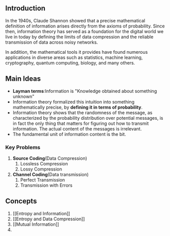 ## Introduction

In the 1940s, Claude Shannon showed that a precise mathematical definition of information arises directly from the axioms of probability. Since then, information theory has served as a foundation for the digital world we live in today by defining the limits of data compression and the reliable transmission of data across noisy networks. 

In addition, the mathematical tools it provides have
found numerous applications in diverse areas such as statistics, machine learning, cryptography, quantum computing, biology, and many others.

## Main Ideas
- **Layman terms**:Information is "Knowledge obtained about something unknown" 
- Information theory formalized this intuition into something mathematically precise, by **defining it in terms of probability**.
- Information theory shows that the randomness of the message, as characterized by the probability distribution over potential messages, is in fact the only thing that matters for figuring out how to transmit information. The actual content of the messages is irrelevant. 
- The fundamental unit of information content is the bit.

### Key Problems 
1. **Source Coding**(Data Compression)
	1. Lossless Compression
	2. Lossy Compression
2. **Channel Coding**(Data transmission) 
	1. Perfect Transmission
	2. Transmission with Errors

## Concepts
1. [[Entropy and Information]]
2. [[Entropy and Data Compression]]
3. [[Mutual Information]]
4. 